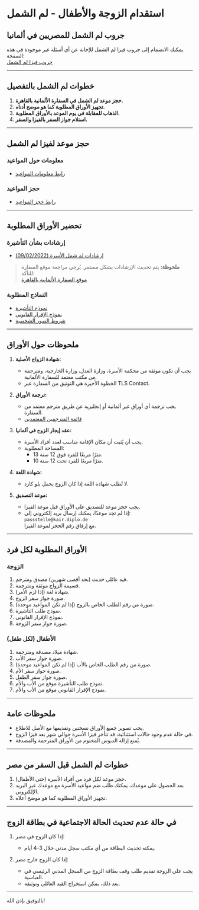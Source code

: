 # استقدام الزوجة والأطفال - لم الشمل

## جروب لم الشمل للمصريين في ألمانيا

يمكنك الانضمام إلى جروب فيزا لم الشمل للإجابة عن أي أسئلة غير موجودة في هذه الصفحة:  
[جروب فيزا لم الشمل](https://www.facebook.com/groups/679992542579136)

---

## خطوات لم الشمل بالتفصيل

1. **حجز موعد لم الشمل في السفارة الألمانية بالقاهرة.**  
2. **تجهيز الأوراق المطلوبة كما هو موضح أدناه.**  
3. **الذهاب للمقابلة في يوم الموعد بالأوراق المطلوبة.**  
4. **استلام جواز السفر بالفيزا والسفر.**

---

## حجز موعد لفيزا لم الشمل

### معلومات حول المواعيد
- [رابط معلومات المواعيد](https://service2.diplo.de/rktermin/extern/choose_category.do?locationCode=kair&realmId=702&categoryId=1413)

### حجز المواعيد
- [رابط حجز المواعيد](https://service2.diplo.de/rktermin/extern/appointment_showForm.do?locationCode=kair&realmId=702&categoryId=1413)

---

## تحضير الأوراق المطلوبة

### إرشادات بشأن التأشيرة
- [إرشادات لم شمل الأسرة (09/02/2022)](https://kairo.diplo.de/blob/2510934/64b668434df82e1a37e8961e4de6dc77/220209-merkblatt-fz-arab--1--data.pdf)

> **ملحوظة:** يتم تحديث الإرشادات بشكل مستمر. يُرجى مراجعة موقع السفارة للتأكد:  
> [موقع السفارة الألمانية بالقاهرة](https://kairo.diplo.de/eg-ar/service/05-VisaEinreise/22.2NationaleVisa/22.2.2UnterlagenNationaleVisa?openAccordionId=item-1587318-1-panel)

### النماذج المطلوبة
- [نموذج التأشيرة](https://kairo.diplo.de/blob/1587304/7b4b9309790df5d1fa748ee23816e449/antragsformular-deu-ara-data.pdf)  
- [نموذج الإقرار القانوني](https://kairo.diplo.de/blob/1587306/3eaba3624790048bd17cc45c14414e6c/rk-visa-belehrungsblatt-deu-arab-data.pdf)  
- [شروط الصور الشخصية](https://kairo.diplo.de/blob/1587310/9c59c0e647ffcbc1780446630f340417/fotomustertafel-data.pdf)

---

## ملحوظات حول الأوراق

1. **شهادة الزواج الأصلية:**  
   - يجب أن تكون موثقة من محكمة الأسرة، وزارة العدل، وزارة الخارجية، ومترجمة من مكتب معتمد للسفارة الألمانية.  
   - الخطوة الأخيرة هي التوثيق من السفارة عبر TLS Contact.

2. **ترجمة الأوراق:**  
   - يجب ترجمة أي أوراق غير ألمانية أو إنجليزية عن طريق مترجم معتمد من السفارة.  
   - [قائمة المترجمين المعتمدين](https://kairo.diplo.de/blob/1505052/3047900d2bda341f12bea4df2b6135d7/anerkannte-uebersetzer--arab--data.pdf)

3. **عقد إيجار الزوج في ألمانيا:**  
   - يجب أن يُثبت أن مكان الإقامة مناسب لعدد أفراد الأسرة.  
   - المساحة المطلوبة:  
     - 13 مترًا مربعًا للفرد فوق 12 سنة.  
     - 10 مترًا مربعًا للفرد تحت 12 سنة.

4. **شهادة اللغة:**  
   - لا تُطلب شهادة اللغة إذا كان الزوج يحمل بلو كارد.

5. **موعد التصديق:**  
   - يجب حجز موعد للتصديق على الأوراق قبل موعد الفيزا.  
   - إذا لم تجد موعدًا، يمكنك إرسال بريد إلكتروني إلى:  
     `passstelle@kair.diplo.de`  
     مع إرفاق رقم الحجز لموعد الفيزا.

---

## الأوراق المطلوبة لكل فرد

### الزوجة
1. قيد عائلي حديث (بحد أقصى شهرين) مصدق ومترجم.  
2. قسيمة الزواج موثقة ومترجمة.  
3. شهادة لغة (إذا لزم الأمر).  
4. صورة جواز سفر الزوج.  
5. صورة من رقم الطلب الخاص بالزوج (إذا لم تكن المواعيد موحدة).  
6. نموذج طلب التأشيرة.  
7. نموذج الإقرار القانوني.  
8. صورة جواز سفر الزوجة.

### الأطفال (لكل طفل)
1. شهادة ميلاد مصدقة ومترجمة.  
2. صورة جواز سفر الأب.  
3. صورة من رقم الطلب الخاص بالأب (إذا لم تكن المواعيد موحدة).  
4. صورة جواز سفر الأم.  
5. صورة جواز سفر الطفل.  
6. نموذج طلب التأشيرة موقع من الأب والأم.  
7. نموذج الإقرار القانوني موقع من الأب والأم.

---

## ملحوظات عامة

- يجب تصوير جميع الأوراق نسختين وتقديمها مع الأصل للاطلاع.  
- في حالة عدم وجود حالات استثنائية، قد تتأخر فيزا الأسرة حوالي شهر بعد فيزا الزوج.  
- يُمنع إزالة الدبوس المختوم من الأوراق المترجمة والمصدقة.

---

## خطوات لم الشمل قبل السفر من مصر

1. حجز موعد لكل فرد من أفراد الأسرة (حتى الأطفال).  
2. بعد الحصول على موعدك، يمكنك طلب ضم مواعيد الأسرة مع موعدك عبر البريد الإلكتروني.  
3. تجهيز الأوراق المطلوبة كما هو موضح أعلاه.

---

## في حالة عدم تحديث الحالة الاجتماعية في بطاقة الزوج

1. إذا كان الزوج في مصر:  
   - يمكنه تحديث البطاقة من أي مكتب سجل مدني خلال 3-4 أيام.

2. إذا كان الزوج خارج مصر:  
   - يجب على الزوجة تقديم طلب وقف بطاقة الزوج من السجل المدني الرئيسي في العباسية.  
   - بعد ذلك، يمكن استخراج القيد العائلي وتوثيقه.

---

بالتوفيق بإذن الله!